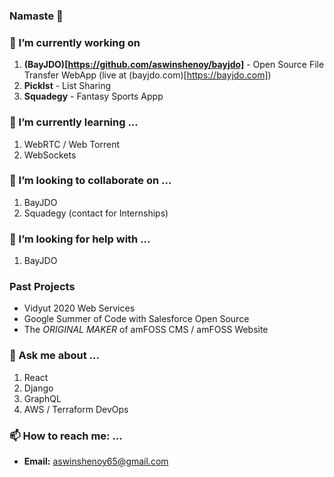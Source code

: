 ### Namaste 🙏

### 🔭 I’m currently working on
1. **(BayJDO)[https://github.com/aswinshenoy/bayjdo]** - Open Source File Transfer WebApp (live at (bayjdo.com)[https://bayjdo.com])
2. **Picklst** - List Sharing
3. **Squadegy** - Fantasy Sports Appp

### 🌱 I’m currently learning ...
1. WebRTC / Web Torrent
2. WebSockets

### 👯 I’m looking to collaborate on ...
1. BayJDO
2. Squadegy (contact for Internships)

### 🤔 I’m looking for help with ...
1. BayJDO

### Past Projects
- Vidyut 2020 Web Services
- Google Summer of Code with Salesforce Open Source
- The *ORIGINAL MAKER* of amFOSS CMS / amFOSS Website

### 💬 Ask me about ...
1. React
2. Django
3. GraphQL
4. AWS / Terraform DevOps

### 📫 How to reach me: ...
- **Email:** aswinshenoy65@gmail.com


<!--
- 😄 Pronouns: ...
### ⚡ Fun fact: ...
!>


